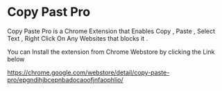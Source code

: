 # Copy Past Pro



Copy Paste Pro is a Chrome Extension that Enables Copy , Paste , Select Text , Right Click On Any Websites that blocks it .

You can Install the extension from Chrome Webstore by clicking the Link below

https://chrome.google.com/webstore/detail/copy-paste-pro/epgndihjbcepnbadocaoofjnfaophlio/
